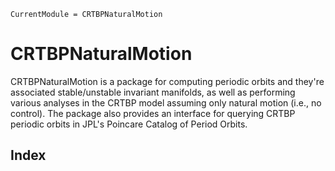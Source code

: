 ```@meta
CurrentModule = CRTBPNaturalMotion
```

# CRTBPNaturalMotion

CRTBPNaturalMotion is a package for computing periodic orbits and they're associated stable/unstable invariant manifolds, as well as performing various analyses in the CRTBP model assuming only natural motion (i.e., no control). The package also provides an interface for querying CRTBP periodic orbits in JPL's Poincare Catalog of Period Orbits. 

## Index
```@index
```